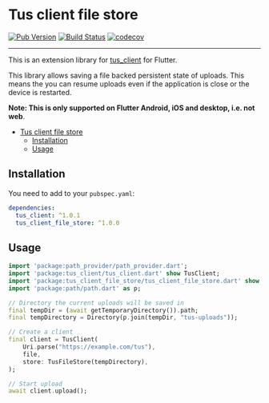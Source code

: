 # Tus client file store

[![Pub Version](https://img.shields.io/pub/v/tus_client_file_store)](https://pub.dev/packages/tus_client_file_store)
[![Build Status](https://travis-ci.org/jjmutumi/tus_client_file_store.svg?branch=master)](https://travis-ci.org/jjmutumi/tus_client_file_store)
[![codecov](https://codecov.io/gh/jjmutumi/tus_client_file_store/branch/master/graph/badge.svg)](https://codecov.io/gh/jjmutumi/tus_client_file_store)

---

This is an extension library for [tus_client](https://github.com/jjmutumi/tus_client) for Flutter.

This library allows saving a file backed persistent state of uploads.
This means the you can resume uploads even if the application is close or the device is restarted.

**Note: This is only supported on Flutter Android, iOS and desktop, i.e. not web**.

- [Tus client file store](#tus-client-file-store)
  - [Installation](#installation)
  - [Usage](#usage)

## Installation

You need to add to your `pubspec.yaml`:

```yaml
dependencies:
  tus_client: ^1.0.1
  tus_client_file_store: ^1.0.0
```

## Usage

```dart
import 'package:path_provider/path_provider.dart';
import 'package:tus_client/tus_client.dart' show TusClient;
import 'package:tus_client_file_store/tus_client_file_store.dart' show TusFileStore;
import 'package:path/path.dart' as p;

// Directory the current uploads will be saved in
final tempDir = (await getTemporaryDirectory()).path;
final tempDirectory = Directory(p.join(tempDir, "tus-uploads"));

// Create a client
final client = TusClient(
    Uri.parse("https://example.com/tus"),
    file,
    store: TusFileStore(tempDirectory),
);

// Start upload
await client.upload();
```
